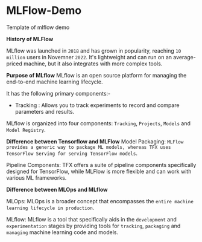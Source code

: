 # MLFlow-Demo
Template of mlflow demo


**History of MLFlow**

MLflow was launched in `2018` and has grown in popularity, reaching `10 million` users in Novemner `2022`. It's lightweight and can run on an average-priced machine, but it also integrates with more complex tools.

**Purpose of MLflow**
MLflow is an open source platform for managing the end-to-end machine learning lifecycle.

It has the following primary components:-
- Tracking : Allows you to track experiments to record and compare parameters and results.

MLflow is organized into four components: `Tracking`, `Projects`, `Models` and `Model Registry`.

**Difference between Tensorflow and MLFlow**
Model Packaging: `MLFlow provides a generic way to package ML models, whereas TFX uses TensorFlow Serving for serving TensorFlow models`.

Pipeline Components: TFX offers a suite of pipeline components specifically designed for TensorFlow, while MLFlow is more flexible and can work with various ML frameworks.

**Difference between MLOps and MLflow**

MLOps: MLOps is a broader concept that encompasses the `entire machine learning lifecycle in production`.

MLflow: MLflow is a tool that specifically aids in the `development` and `experimentation` stages by providing tools for `tracking`, `packaging` and `managing` machine learning code and models.